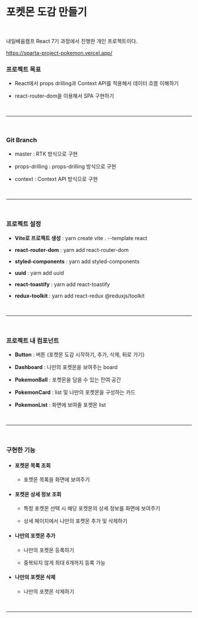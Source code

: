 # 포켓몬 도감 만들기

<br />

내일배움캠프 React 7기 과정에서 진행한 개인 프로젝트이다.

https://sparta-project-pokemon.vercel.app/

### 프로젝트 목표

-   React에서 props drilling과 Context API를 적용해서 데이터 흐름 이해하기

-   react-router-dom을 이용해서 SPA 구현하기

<br />

---

<br />

### Git Branch

-   master : RTK 방식으로 구현

-   props-drilling : props-drilling 방식으로 구현

-   context : Context API 방식으로 구현

<br />

---

<br />

### 프로젝트 설정

-   <b>Vite로 프로젝트 생성</b> : yarn create vite . --template react

-   <b>react-router-dom</b> : yarn add react-router-dom

-   <b>styled-components</b> : yarn add styled-components

-   <b>uuid</b> : yarn add uuid

-   <b>react-toastify</b> : yarn add react-toastify

-   <b>redux-toolkit</b> : yarn add react-redux @reduxjs/toolkit

<br />

---

<br />

### 프로젝트 내 컴포넌트

-   <b>Button</b> : 버튼 (포켓몬 도감 시작하기, 추가, 삭제, 뒤로 가기)

-   <b>Dashboard</b> : 나만의 포켓몬을 보여주는 board

-   <b>PokemonBall</b> : 포켓몬을 담을 수 있는 잔여 공간

-   <b>PokemonCard</b> : list 및 나만의 포켓몬을 구성하는 카드

-   <b>PokemonList</b> : 화면에 보여줄 포켓몬 list

<br />

---

<br />

### 구현한 기능

-   #### 포켓몬 목록 조회

    -   포켓몬 목록을 화면에 보여주기

-   #### 포켓몬 상세 정보 조회

    -   특정 포켓몬 선택 시 해당 포켓몬의 상세 정보를 화면에 보여주기

    -   상세 페이지에서 나만의 포켓몬 추가 및 삭제하기

-   #### 나만의 포켓몬 추가

    -   나만의 포켓몬 등록하기

    -   중복되지 않게 최대 6개까지 등록 가능

-   #### 나만의 포켓몬 삭제

    -   나만의 포켓몬 삭제하기

<br />

---
